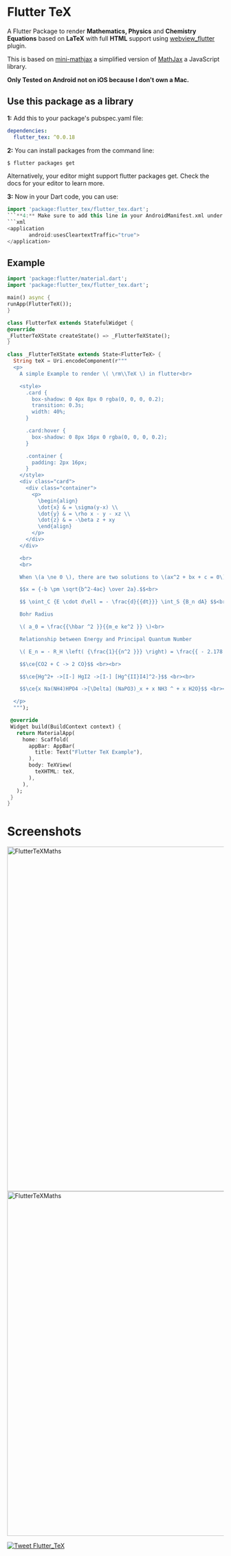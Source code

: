 # Flutter TeX

A Flutter Package to render **Mathematics, Physics** and **Chemistry Equations** based on **LaTeX** with full **HTML** support using [webview_flutter](https://pub.dartlang.org/packages/webview_flutter) plugin.

This is based on [mini-mathjax](https://github.com/electricbookworks/mini-mathjax) a simplified version of [MathJax](https://github.com/mathjax/MathJax/) a JavaScript library.

**Only Tested on Android not on iOS because I don't own a Mac.**

## Use this package as a library

**1:** Add this to your package's pubspec.yaml file:

```yaml
dependencies:
  flutter_tex: ^0.0.18
```

**2:** You can install packages from the command line:

```bash
$ flutter packages get
```

Alternatively, your editor might support flutter packages get. Check the docs for your editor to learn more.

**3:** Now in your Dart code, you can use:

```dart
import 'package:flutter_tex/flutter_tex.dart';
```**4:** Make sure to add this line in your AndroidManifest.xml under `application` like this.
```xml
<application
       android:usesCleartextTraffic="true">
</application>
```

## Example

```dart
import 'package:flutter/material.dart';
import 'package:flutter_tex/flutter_tex.dart';

main() async {
runApp(FlutterTeX());
}

class FlutterTeX extends StatefulWidget {
@override
_FlutterTeXState createState() => _FlutterTeXState();
}

class _FlutterTeXState extends State<FlutterTeX> {
  String teX = Uri.encodeComponent(r"""
  <p>
    A simple Example to render \( \rm\\TeX \) in flutter<br>

    <style>
      .card {
        box-shadow: 0 4px 8px 0 rgba(0, 0, 0, 0.2);
        transition: 0.3s;
        width: 40%;
      }

      .card:hover {
        box-shadow: 0 8px 16px 0 rgba(0, 0, 0, 0.2);
      }

      .container {
        padding: 2px 16px;
      }
    </style>
    <div class="card">
      <div class="container">
        <p>
          \begin{align}
          \dot{x} & = \sigma(y-x) \\
          \dot{y} & = \rho x - y - xz \\
          \dot{z} & = -\beta z + xy
          \end{align}
        </p>
      </div>
    </div>

    <br>
    <br>

    When \(a \ne 0 \), there are two solutions to \(ax^2 + bx + c = 0\) and they are

    $$x = {-b \pm \sqrt{b^2-4ac} \over 2a}.$$<br>

    $$ \oint_C {E \cdot d\ell = - \frac{d}{{dt}}} \int_S {B_n dA} $$<br>

    Bohr Radius

    \( a_0 = \frac{{\hbar ^2 }}{{m_e ke^2 }} \)<br>

    Relationship between Energy and Principal Quantum Number

    \( E_n = - R_H \left( {\frac{1}{{n^2 }}} \right) = \frac{{ - 2.178 \times 10^{ - 18} }}{{n^2 }}joule \)<br><br>

    $$\ce{CO2 + C -> 2 CO}$$ <br><br>

    $$\ce{Hg^2+ ->[I-] HgI2 ->[I-] [Hg^{II}I4]^2-}$$ <br><br>

    $$\ce{x Na(NH4)HPO4 ->[\Delta] (NaPO3)_x + x NH3 ^ + x H2O}$$ <br><br>

  </p>
  """);

 @override
 Widget build(BuildContext context) {
   return MaterialApp(
     home: Scaffold(
       appBar: AppBar(
         title: Text("Flutter TeX Example"),
       ),
       body: TeXView(
         teXHTML: teX,
       ),
     ),
   );
 }
}
```

# Screenshots

<img height="800" src="https://github.com/shahzadakram67/flutter_tex/blob/master/screenshots/Screenshot_1.png" alt="FlutterTeXMaths">

<img height="800" src="https://github.com/shahzadakram67/flutter_tex/blob/master/screenshots/Screenshot_2.png" alt="FlutterTeXMaths">

[![Tweet Flutter_TeX](https://img.shields.io/twitter/url/http/shields.io.svg?style=social)](https://twitter.com/intent/tweet?text=A%20Flutter%20Package%20to%20render%20Mathematics%2C%20Physics%20and%20Chemistry%20Equations%20based%20on%20LaTeX%20with%20full%20HTML%20support.&url=https://github.com/shahzadakram67/flutter_tex&via=shahzadakram67&hashtags=flutter,flutter_tex,latex,equations)

